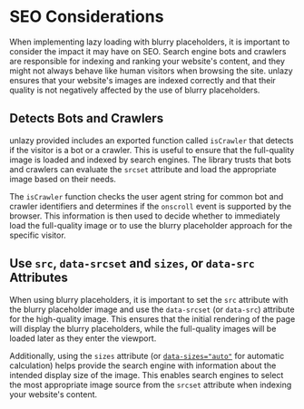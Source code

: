 # SEO Considerations

When implementing lazy loading with blurry placeholders, it is important to consider the impact it may have on SEO. Search engine bots and crawlers are responsible for indexing and ranking your website's content, and they might not always behave like human visitors when browsing the site. unlazy ensures that your website's images are indexed correctly and that their quality is not negatively affected by the use of blurry placeholders.

## Detects Bots and Crawlers

unlazy provided includes an exported function called `isCrawler` that detects if the visitor is a bot or a crawler. This is useful to ensure that the full-quality image is loaded and indexed by search engines. The library trusts that bots and crawlers can evaluate the `srcset` attribute and load the appropriate image based on their needs.

The `isCrawler` function checks the user agent string for common bot and crawler identifiers and determines if the `onscroll` event is supported by the browser. This information is then used to decide whether to immediately load the full-quality image or to use the blurry placeholder approach for the specific visitor.

## Use `src`, `data-srcset` and `sizes`, or `data-src` Attributes

When using blurry placeholders, it is important to set the `src` attribute with the blurry placeholder image and use the `data-srcset` (or `data-src`) attribute for the high-quality image. This ensures that the initial rendering of the page will display the blurry placeholders, while the full-quality images will be loaded later as they enter the viewport.

Additionally, using the `sizes` attribute (or [`data-sizes="auto"`](/guide/usage#auto-calculation-of-the-sizes-attribute) for automatic calculation) helps provide the search engine with information about the intended display size of the image. This enables search engines to select the most appropriate image source from the `srcset` attribute when indexing your website's content.

